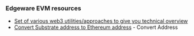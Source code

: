 
### Edgeware EVM resources

* [Set of various web3 utilities/approaches to give you technical overview](https://github.com/hicommonwealth/frontier-tester)
* [Convert Substrate address to Ethereum address](https://dev-kodadot.netlify.app/#/toolbox) - Convert Address